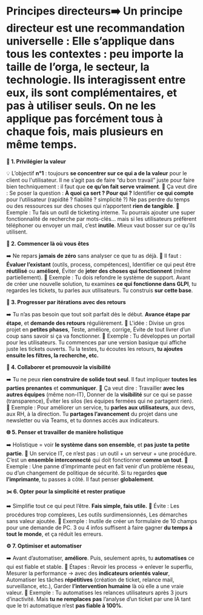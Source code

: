 # Principes directeurs➡️ Un **principe directeur** est une **recommandation universelle** : Elle s’applique **dans tous les contextes** : peu importe la taille de l’orga, le secteur, la technologie. **Ils interagissent entre eux**, ils sont **complémentaires**, et **pas à utiliser seuls**. On ne les **applique pas forcément tous à chaque fois**, mais **plusieurs en même temps.**

**🎯 1. Privilégier la valeur**

💡 L’objectif **n°1** : toujours **se concentrer sur ce qui a de la valeur** pour le client ou l'utilisateur. Il ne s’agit pas de faire “du bon travail” juste pour faire bien techniquement : il faut que **ce qu’on fait serve vraiment**. 📌 Ça veut dire : Se poser la question : **À quoi ça sert ? Pour qui ?** Identifier **ce qui compte** pour l’utilisateur (rapidité ? fiabilité ? simplicité ?) Ne pas perdre du temps ou des ressources sur des choses qui n’apportent **rien de tangible**. 👀 Exemple : Tu fais un outil de ticketing interne. Tu pourrais ajouter une super fonctionnalité de recherche par mots-clés... mais si les utilisateurs préfèrent téléphoner ou envoyer un mail, c’est **inutile**. Mieux vaut bosser sur ce qu’ils utilisent.

**🧭 2. Commencer là où vous êtes**

➡️ Ne repars **jamais de zéro** sans analyser ce que tu as déjà. 📌 Il faut : **Évaluer l’existant** (outils, process, compétences), Identifier ce qui peut être **réutilisé** ou **amélioré**, Éviter de **jeter des choses qui fonctionnent** (même partiellement). 👀 Exemple : Tu dois refondre le système de support. Avant de créer une nouvelle solution, tu examines **ce qui fonctionne dans GLPI**, tu regardes les tickets, tu parles aux utilisateurs. Tu construis **sur cette base**.



**🧩 3. Progresser par itérations avec des retours**

➡️ Tu n’as pas besoin que tout soit parfait dès le début. **Avance étape par étape**, et **demande des retours** régulièrement. 📌 L'idée : Divise un gros projet en **petites phases**, Teste, améliore, corrige, Évite de tout livrer d’un coup sans savoir si ça va fonctionner. 👀 Exemple : Tu développes un portail pour les utilisateurs. Tu commences par une version basique qui affiche juste les tickets ouverts. Tu la testes, tu écoutes les retours, **tu ajoutes ensuite les filtres, la recherche, etc.**



**🤝 4. Collaborer et promouvoir la visibilité**

➡️ Tu ne peux **rien construire de solide tout seul**. Il faut impliquer **toutes les parties prenantes** et **communiquer**. 📌 Ça veut dire : Travailler **avec les autres équipes** (même non-IT), Donner de la **visibilité** sur ce qui se passe (transparence), Éviter les silos (les équipes fermées qui ne partagent rien). 👀 Exemple : Pour améliorer un service, tu **parles aux utilisateurs**, aux devs, aux RH, à la direction. Tu **partages l’avancement** du projet dans une newsletter ou via Teams, et tu donnes accès aux indicateurs.



**🌐 5. Penser et travailler de manière holistique**

➡️ Holistique = voir **le système dans son ensemble**, et **pas juste ta petite partie**. 📌 Un service IT, ce n’est pas : un outil + un serveur + une procédure. C’est un **ensemble interconnecté** qui doit fonctionner **comme un tout**. 👀 Exemple : Une panne d’imprimante peut en fait venir d’un problème réseau, ou d’un changement de politique de sécurité. Si tu regardes **que l’imprimante**, tu passes à côté. Il faut penser **globalement**.



**✂️ 6. Opter pour la simplicité et rester pratique**

➡️ Simplifie tout ce qui peut l’être. **Fais simple, fais utile.** 📌 Évite : Les procédures trop complexes, Les outils surdimensionnés, Les démarches sans valeur ajoutée. 👀 Exemple : Inutile de créer un formulaire de 10 champs pour une demande de PC. 3 ou 4 infos suffisent à faire gagner **du temps à tout le monde**, et ça réduit les erreurs.



**⚙️ 7. Optimiser et automatiser**

➡️ Avant d’automatiser, **améliore**. Puis, seulement après, tu **automatises** ce qui est fiable et stable. 📌 Étapes : Revoir les process → enlever le superflu, Mesurer la performance → avec des **indicateurs orientés valeur**, Automatiser les tâches **répétitives** (création de ticket, relance mail, surveillance, etc.), Garder **l’intervention humaine** là où elle a une vraie valeur. 👀 Exemple : Tu automatises les relances utilisateurs après 3 jours d’inactivité. Mais **tu ne remplaces pas** l’analyse d’un ticket par une IA tant que le tri automatique n’est **pas fiable à 100%**.
